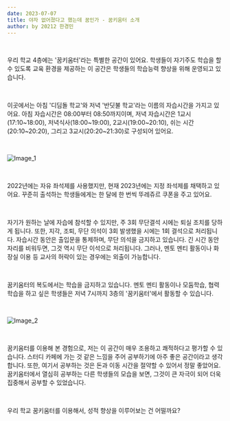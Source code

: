 ```yaml
---
date: 2023-07-07
title: 야자 없어졌다고 했는데 꿈인가 - 꿈키움터 소개
author: by 20212 한경민
---
```


<br />

우리 학교 4층에는 '꿈키움터'라는 특별한 공간이 있어요. 학생들이 자기주도 학습을 할 수 있도록 교육 환경을 제공하는 이 공간은 학생들의 학습능력 향상을 위해 운영되고 있습니다.

<br />

이곳에서는 아침 '디딤돌 학교'와 저녁 '반딧불 학교'라는 이름의 자습시간을 가지고 있어요. 아침 자습시간은 08:00부터 08:50까지이며, 저녁 자습시간은 1교시(17:10~18:00), 저녁식사(18:00~19:00), 2교시(19:00~20:10), 쉬는 시간(20:10~20:20), 그리고 3교시(20:20~21:30)로 구성되어 있어요.

<br />

![Image_1](/%EC%95%BC%EC%9E%90_%EC%97%86%EC%96%B4%EC%A1%8C%EB%8B%A4%EA%B3%A0_%ED%96%88%EB%8A%94%EB%8D%B0_%EA%BF%88%EC%9D%B8%EA%B0%80_%EC%82%AC%EC%A7%84_1.jpg)

<br />

2022년에는 자유 좌석제를 사용했지만, 현재 2023년에는 지정 좌석제를 채택하고 있어요. 꾸준히 출석하는 학생들에게는 한 달에 한 번씩 뚜레쥬르 쿠폰을 주고 있어요.

<br />

자기가 원하는 날에 자습에 참석할 수 있지만, 주 3회 무단결석 시에는 퇴실 조치를 당하게 됩니다. 또한, 지각, 조퇴, 무단 의석이 3회 발생했을 시에는 1회 결석으로 처리됩니다. 자습시간 동안은 출입문을 통제하며, 무단 의석을 금지하고 있습니다. 긴 시간 동안 자리를 비워두면, 그것 역시 무단 이석으로 처리됩니다. 그러나, 멘토 멘티 활동이나 화장실 이용 등 교사의 허락이 있는 경우에는 외출이 가능합니다.

<br />

꿈키움터의 복도에서는 학습을 금지하고 있습니다. 멘토 멘티 활동이나 모둠학습, 협력학습을 하고 싶은 학생들은 저녁 7시까지 3층의 '꿈키움터'에서 활동할 수 있습니다.

<br />

![Image_2](/%EC%95%BC%EC%9E%90_%EC%97%86%EC%96%B4%EC%A1%8C%EB%8B%A4%EA%B3%A0_%ED%96%88%EB%8A%94%EB%8D%B0_%EA%BF%88%EC%9D%B8%EA%B0%80_%EC%82%AC%EC%A7%84_2.jpg)

<br />

꿈키움터를 이용해 본 경험으로, 저는 이 공간이 매우 조용하고 쾌적하다고 평가할 수 있습니다. 스터디 카페에 가는 것 같은 느낌을 주어 공부하기에 아주 좋은 공간이라고 생각합니다. 또한, 여기서 공부하는 것은 돈과 이동 시간을 절약할 수 있어서 정말 좋았어요. 꿈키움터에서 열심히 공부하는 다른 학생들의 모습을 보면, 그것이 큰 자극이 되어 더욱 집중해서 공부할 수 있었습니다.

<br />

우리 학교 꿈키움터를 이용해서, 성적 향상을 이루어보는 건 어떨까요?